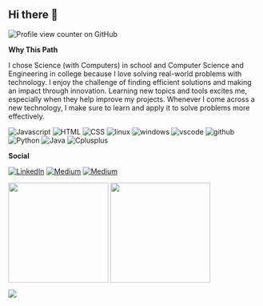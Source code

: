 ## Hi there 👋

![Profile view counter on GitHub](https://komarev.com/ghpvc/?username=vinayakrastogi)

**Why This Path**

I chose Science (with Computers) in school and Computer Science and Engineering in college because I love solving real-world problems with technology. I enjoy the challenge of finding efficient solutions and making an impact through innovation. Learning new topics and tools excites me, especially when they help improve my projects. Whenever I come across a new technology, I make sure to learn and apply it to solve problems more effectively.

![Javascript](https://img.shields.io/badge/JavaScript-F7DF1E?style=for-the-badge&logo=JavaScript&logoColor=white) ![HTML](https://img.shields.io/badge/HTML5-E34F26?style=for-the-badge&logo=html5&logoColor=white) ![CSS](https://img.shields.io/badge/CSS3-1572B6?style=for-the-badge&logo=css3&logoColor=white) ![linux](https://img.shields.io/badge/Linux-FCC624?style=for-the-badge&logo=linux&logoColor=black) ![windows](https://img.shields.io/badge/Windows-0078D6?style=for-the-badge&logo=windows&logoColor=white) ![vscode](https://img.shields.io/badge/VS_Code-2E7EB0?style=for-the-badge&logo=Visual-Studio-Code&logoColor=white) ![github](https://img.shields.io/badge/GitHub-100000?style=for-the-badge&logo=git&logoColor=white) ![Python](https://img.shields.io/badge/python-3670A0?style=for-the-badge&logo=python&logoColor=ffdd54) ![Java](https://img.shields.io/badge/Java-ED8B00?style=for-the-badge&logo=openjdk&logoColor=white) ![Cplusplus](https://img.shields.io/badge/C++-00599C?style=flat-square&logo=C%2B%2B&logoColor=white)

**Social**

[![LinkedIn](https://custom-icon-badges.demolab.com/badge/LinkedIn-0A66C2?logo=linkedin-white&logoColor=fff)](https://www.linkedin.com/in/vinayak-rastogi-9ab5a626a/) [![Medium](https://img.shields.io/badge/Medium-black?logo=medium&logoColor=white)](https://medium.com/@rastogivinayak2004) [![Medium](https://img.shields.io/badge/Medium-%23000000.svg?logo=medium&logoColor=white)](https://medium.com/@rastogivinayak2004)


<p>
  <img height="200" align="center" src="https://github-readme-stats.vercel.app/api/top-langs/?username=vinayakrastogi&theme=transparent&layout=compact&langs_count=16" />
  <img height="200" align="center" src="https://github-readme-stats.vercel.app/api/wakatime?username=vinayakrastogi&theme=transparent&layout=compact">
</p>
<p>
  <img align="center" src="https://github-readme-stats.vercel.app/api?username=vinayakrastogi&theme=transparent&show_icons=true&text_color=D93A7C" />
</p>


<!--
**vinayakrastogi/vinayakrastogi** is a ✨ _special_ ✨ repository because its `README.md` (this file) appears on your GitHub profile.

Here are some ideas to get you started:

- 🔭 I’m currently working on ...
- 🌱 I’m currently learning ...
- 👯 I’m looking to collaborate on ...
- 🤔 I’m looking for help with ...
- 💬 Ask me about ...
- 📫 How to reach me: ...
- 😄 Pronouns: ...
- ⚡ Fun fact: ...
-->

